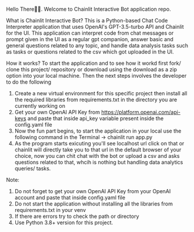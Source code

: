 Hello There👋🏻. Welcome to Chainlit Interactive Bot application repo.

What is Chainlit Interactive Bot?
This is a Python-based Chat Code Interpreter application that uses OpenAI's GPT-3.5-turbo API and Chainlit for the UI. This application can interpret code from chat messages or prompt given in the UI as a regular gpt companion, answer basic and general questions related to any topic, and handle data analysis tasks such as tasks or questions related to the csv which got uploaded in the UI.

How it works?
To start the application and to see how it workd first fork/ clone this project/ repository or download using the download as a zip option into your local machine.
Then the next steps involves the developer to do the following
1. Create a new virtual environment for this specific project then install all the required libraries from requirements.txt in the directory you are currently working on
2. Get your own OpenAI API Key from https://platform.openai.com/api-keys and paste that inside api_key variable present inside the config.yaml file
3. Now the fun part begins, to start the application in your local use the following command in the Terminal -> chainlit run app.py
4. As the program starts exicuting you'll see localhost url click on that or chainlit will directly take you to that url in the default browser of your choice, now you can chit chat with the bot or upload a csv and asks questions related to that, whcih is nothing but handling data analytics queries/ tasks.

Note:
1. Do not forget to get your own OpenAI API Key from your OpenAI account and paste that inside config.yaml file
2. Do not start the application without installing all the libraries from requirements.txt in your venv
3. If there are errors try to check the path or directory
4. Use Python 3.8+ version for this project.
